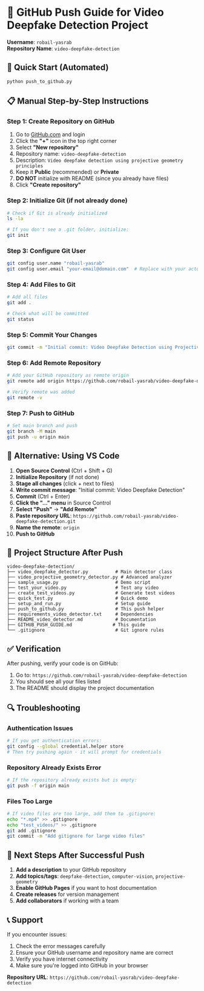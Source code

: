 # 🚀 GitHub Push Guide for Video Deepfake Detection Project

**Username**: `robail-yasrab`  
**Repository Name**: `video-deepfake-detection`

## 🎯 Quick Start (Automated)

```bash
python push_to_github.py
```

## 📋 Manual Step-by-Step Instructions

### Step 1: Create Repository on GitHub

1. Go to [GitHub.com](https://github.com) and login
2. Click the **"+"** icon in the top right corner
3. Select **"New repository"**
4. Repository name: `video-deepfake-detection`
5. Description: `Video deepfake detection using projective geometry principles`
6. Keep it **Public** (recommended) or **Private**
7. **DO NOT** initialize with README (since you already have files)
8. Click **"Create repository"**

### Step 2: Initialize Git (if not already done)

```bash
# Check if Git is already initialized
ls -la

# If you don't see a .git folder, initialize:
git init
```

### Step 3: Configure Git User

```bash
git config user.name "robail-yasrab"
git config user.email "your-email@domain.com"  # Replace with your actual email
```

### Step 4: Add Files to Git

```bash
# Add all files
git add .

# Check what will be committed
git status
```

### Step 5: Commit Your Changes

```bash
git commit -m "Initial commit: Video Deepfake Detection using Projective Geometry"
```

### Step 6: Add Remote Repository

```bash
# Add your GitHub repository as remote origin
git remote add origin https://github.com/robail-yasrab/video-deepfake-detection.git

# Verify remote was added
git remote -v
```

### Step 7: Push to GitHub

```bash
# Set main branch and push
git branch -M main
git push -u origin main
```

## 🔧 Alternative: Using VS Code

1. **Open Source Control** (Ctrl + Shift + G)
2. **Initialize Repository** (if not done)
3. **Stage all changes** (click + next to files)
4. **Write commit message**: "Initial commit: Video Deepfake Detection"
5. **Commit** (Ctrl + Enter)
6. **Click the "..." menu** in Source Control
7. **Select "Push"** → **"Add Remote"**
8. **Paste repository URL**: `https://github.com/robail-yasrab/video-deepfake-detection.git`
9. **Name the remote**: `origin`
10. **Push to GitHub**

## 📁 Project Structure After Push

```
video-deepfake-detection/
├── video_deepfake_detector.py          # Main detector class
├── video_projective_geometry_detector.py # Advanced analyzer
├── sample_usage.py                     # Demo script
├── test_your_video.py                  # Test any video
├── create_test_videos.py               # Generate test videos
├── quick_test.py                       # Quick demo
├── setup_and_run.py                    # Setup guide
├── push_to_github.py                   # This push helper
├── requirements_video_detector.txt     # Dependencies
├── README_video_detector.md            # Documentation
├── GITHUB_PUSH_GUIDE.md               # This guide
└── .gitignore                          # Git ignore rules
```

## ✅ Verification

After pushing, verify your code is on GitHub:

1. Go to: `https://github.com/robail-yasrab/video-deepfake-detection`
2. You should see all your files listed
3. The README should display the project documentation

## 🔍 Troubleshooting

### Authentication Issues
```bash
# If you get authentication errors:
git config --global credential.helper store
# Then try pushing again - it will prompt for credentials
```

### Repository Already Exists Error
```bash
# If the repository already exists but is empty:
git push -f origin main
```

### Files Too Large
```bash
# If video files are too large, add them to .gitignore:
echo "*.mp4" >> .gitignore
echo "test_videos/" >> .gitignore
git add .gitignore
git commit -m "Add gitignore for large video files"
```

## 🎉 Next Steps After Successful Push

1. **Add a description** to your GitHub repository
2. **Add topics/tags**: `deepfake-detection`, `computer-vision`, `projective-geometry`
3. **Enable GitHub Pages** if you want to host documentation
4. **Create releases** for version management
5. **Add collaborators** if working with a team

## 📞 Support

If you encounter issues:
1. Check the error messages carefully
2. Ensure your GitHub username and repository name are correct
3. Verify you have internet connectivity
4. Make sure you're logged into GitHub in your browser

**Repository URL**: `https://github.com/robail-yasrab/video-deepfake-detection` 